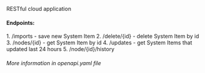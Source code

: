 RESTful cloud application

<h4>Endpoints:</h4>
1. /imports - save new System Item
2. /delete/{id} - delete System Item by id
3. /nodes/{id} - get System Item by id
4. /updates - get System Items that updated last 24 hours
5. /node/{id}/history

<h6>More information in openapi.yaml file</h6>
